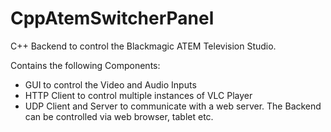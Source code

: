 CppAtemSwitcherPanel
====================

C++ Backend to control the Blackmagic ATEM Television Studio.

Contains the following Components:

* GUI to control the Video and Audio Inputs
* HTTP Client to control multiple instances of VLC Player 
* UDP Client and Server to communicate with a web server. The Backend can be controlled via web browser, tablet etc.
